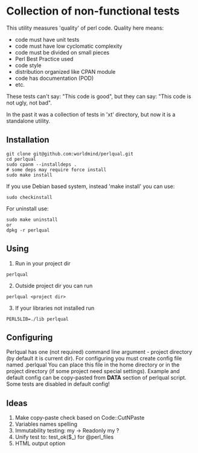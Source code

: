 # Collection of non-functional tests

This utility measures 'quality' of perl code.
Quality here means:
- code must have unit tests
- code must have low cyclomatic complexity
- code must be divided on small pieces
- Perl Best Practice used
- code style
- distribution organized like CPAN module
- code has documentation (POD)
- etc.

These tests can't say: "This code is good", but they can say: "This code is not ugly, not bad".

In the past it was a collection of tests in 'xt' directory,
but now it is a standalone utility.

## Installation

```
git clone git@github.com:worldmind/perlqual.git
cd perlqual
sudo cpanm --installdeps .
# some deps may require force install
sudo make install
```

If you use Debian based system, instead 'make install' you can use:
```
sudo checkinstall
```
For uninstall use:
```
sudo make uninstall
or
dpkg -r perlqual
```

## Using

1. Run in your project dir
```
perlqual
```
2. Outside project dir you can run
```
perlqual <project dir>
```
3. If your libraries not installed run
```
PERL5LIB=./lib perlqual
```

## Configuring

Perlqual has one (not required) command line argument - project directory
(by default it is current dir).
For configuring you must create config file named .perlqual
You can place this file in the home directory or in the project
directory (if some project need special settings).
Example and default config can be copy-pasted from __DATA__
section of perlqual script.
Some tests are disabled in default config!

## Ideas

1. Make copy-paste check based on Code::CutNPaste
2. Variables names spelling
3. Immutability testing: my -> Readonly my ?
4. Unify test to: test_ok($_) for @perl_files
5. HTML output option
